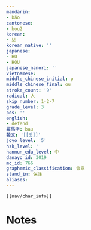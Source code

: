 ```yaml
---
mandarin:
- bǎo
cantonese:
- bou2
korean:
- 보
korean_native: ''
japanese:
- HO
- HOU
japanese_nanori: ''
vietnamese:
middle_chinese_initial: p
middle_chinese_final: ɑu
stroke_count: '9'
radical: 人
skip_number: 1-2-7
grade_level: 3
pos: ''
english:
- defend
羅馬字: bau
韓文: '[[밧]]'
joyo_level: '5'
hsk_level: ''
hanmun_edu_level: 中
danayo_id: 3019
mc_id: 766
graphemic_classification: 會意
stand_in: 保護
aliases:
---
```

```meta-bind-embed
[[nav/char_info]]
```

# Notes
